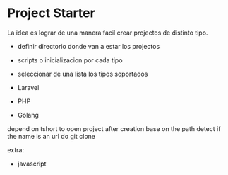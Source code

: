 # Project Starter

La idea es lograr de una manera facil crear projectos de distinto tipo.

- definir directorio donde van a estar los projectos
- scripts o inicializacion por cada tipo

- seleccionar de una lista los tipos soportados
- Laravel
- PHP
- Golang

depend on tshort to open project after creation base on the path
detect if the name is an url do git clone

extra:
- javascript
